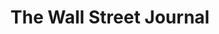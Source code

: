 ---
collection_archive: false
collection_awards: []
collection_category:
  - Editorial
  - Science
  - Tech
  - Reportage
  - Color
  - Climate Change
  - Workplace
collection_content: >-
  On a green swatch in the Arizona desert, a 30-ton robot is scrutinizing plants
  that could help feed impoverished countries and fuel American cars.⁠ The
  70-foot-tall colossus, called a “Field Scanalyzer,” is the world’s biggest
  agricultural robot, the project’s researchers say. Resembling an oversize
  scaffold with a box perched in its middle, it lumbers daily over 2 acres of
  crops including sorghum, lettuce and wheat, its cluster of electronic eyes
  assessing their temperature, shape and hue, the angle of each leaf.⁠


  The Scanalyzer beams this data—up to 10 terabytes a day, roughly equivalent to
  about 2.6 million copies of Tolstoy’s “War and Peace”—to computers in Illinois
  and Missouri. Analyzing the range and depth of data generated is possible only
  with machine-learning algorithms, according to data scientists at George
  Washington University and St. Louis University, where researchers are teaching
  the computers to identify connections between specific genes and plant traits
  the Scanalyzer observes.⁠


  Deep learning, a form of AI that uses conclusions from data to further refine
  a system, can also help pinpoint how some varieties of a plant may subtly
  differ from one another in ways that plant scientists may not anticipate,
  researchers say.⁠


  The effort—part of a five-year, roughly $26 million project funded by the U.S.
  Department of Energy and the Bill and Melinda Gates Foundation—is aimed at
  helping plant breeders identify characteristics and genetic markers pointing
  to the most efficient and resilient crop varieties. Researchers are seeking to
  develop crops that can produce biofuels, reducing reliance on fossil fuels. It
  could also help identify food crops that can thrive in drier, hotter
  conditions as climates change.
collection_cover: 'https://d1sf55qlb7p6hz.cloudfront.net/wsj_robot-8.jpg'
collection_cover_mobile: 'https://d1sf55qlb7p6hz.cloudfront.net/verticalcovers-45.jpg'
collection_description: >-
  On a green swatch in the Arizona desert, a 30-ton robot is scrutinizing plants
  that could help feed impoverished countries and fuel American cars.⁠ The
  70-foot-tall colossus, called a “Field Scanalyzer,” is the world’s biggest
  agricultural robot, the project’s researchers say. Resembling an oversize
  scaffold with a box perched in its middle, it lumbers daily over 2 acres of
  crops including sorghum, lettuce and wheat, its cluster of electronic eyes
  assessing their temperature, shape and hue, the angle of each leaf.⁠
collection_exhibition: []
collection_filter: Commissioned + Stock
collection_hidden: false
collection_meta: The Field Scanalyzer
collection_press: []
collection_preview:
  - 'https://d1sf55qlb7p6hz.cloudfront.net/wsj-scanalyzer_covers-1.jpg'
  - 'https://d1sf55qlb7p6hz.cloudfront.net/wsj-scanalyzer_covers-2.jpg'
  - 'https://d1sf55qlb7p6hz.cloudfront.net/wsj-scanalyzer_covers-3.jpg'
  - 'https://d1sf55qlb7p6hz.cloudfront.net/wsj-scanalyzer_covers-4.jpg'
cover_image: ''
date: ''
hide_footer: false
layout: blocks
logo: ''
navigation_theme: white
px_extra: true
slug: wall-street-journal-robot
theme_color: '#B8EEBC'
theme_color_all_works: '#6D94FF'
title: The Wall Street Journal
collection_blocks:
  - _bookshop_name: collections/media-row-start
    row_alignment: between
  - _bookshop_name: collections/media-element
    block: media-element
    color: '#FCD79E'
    image: 'https://d1sf55qlb7p6hz.cloudfront.net/wsj_robot-1.jpg'
    margin_left: '30'
    margin_right: '0'
    margin_y: '100'
    width: '66'
  - _bookshop_name: collections/media-row
    row_alignment: between
  - _bookshop_name: collections/media-element
    block: media-element
    color: '#BBD2E5'
    image: 'https://d1sf55qlb7p6hz.cloudfront.net/wsj_robot-2.jpg'
    margin_left: '0'
    margin_right: '0'
    margin_y: '100'
    width: '55'
  - _bookshop_name: collections/media-element
    block: media-element
    color: '#D4E3C8'
    image: 'https://d1sf55qlb7p6hz.cloudfront.net/wsj_robot-3.jpg'
    margin_left: '0'
    margin_right: '0'
    margin_y: '700'
    width: '40'
  - _bookshop_name: collections/media-row
    row_alignment: between
  - _bookshop_name: collections/media-element
    block: media-element
    color: '#FAEBBE'
    image: 'https://d1sf55qlb7p6hz.cloudfront.net/wsj_robot-4.jpg'
    margin_left: '25'
    margin_y: '100'
    width: '50'
  - _bookshop_name: collections/media-row
    row_alignment: between
  - _bookshop_name: collections/media-element
    block: media-element
    color: '#DBE0EB'
    image: 'https://d1sf55qlb7p6hz.cloudfront.net/wsj_robot-6.jpg'
    margin_left: '5'
    margin_right: '0'
    margin_y: '100'
    width: '40'
  - _bookshop_name: collections/media-element
    block: media-element
    color: '#EEE6D9'
    image: 'https://d1sf55qlb7p6hz.cloudfront.net/wsj_robot-5.jpg'
    margin_left: '0'
    margin_right: '30'
    margin_y: '600'
    width: '20'
  - _bookshop_name: collections/media-row
    row_alignment: between
  - _bookshop_name: collections/media-element
    block: media-element
    color: '#F4D4BB'
    image: 'https://d1sf55qlb7p6hz.cloudfront.net/wsj_robot-7.jpg'
    margin_left: '20'
    margin_right: '0'
    margin_y: '100'
    width: '60'
  - _bookshop_name: collections/media-row
    row_alignment: between
  - _bookshop_name: collections/media-element
    block: media-element
    color: '#F55656'
    image: 'https://d1sf55qlb7p6hz.cloudfront.net/wsj_robot-8.jpg'
    margin_left: '0'
    margin_right: '0'
    margin_y: '100'
    width: '66'
  - _bookshop_name: collections/media-row
    row_alignment: between
  - _bookshop_name: collections/media-element
    block: media-element
    color: '#C5C1DA'
    image: 'https://d1sf55qlb7p6hz.cloudfront.net/wsj_robot-9.jpg'
    margin_left: '10'
    margin_y: '200'
    width: '40'
  - _bookshop_name: collections/media-element
    block: media-element
    color: '#F1EFB3'
    image: 'https://d1sf55qlb7p6hz.cloudfront.net/wsj_robot-10.jpg'
    margin_left: '0'
    margin_right: '25'
    margin_y: '700'
    width: '20'
  - _bookshop_name: collections/media-row
    row_alignment: between
  - _bookshop_name: collections/media-element
    block: media-element
    color: '#F0DDCA'
    image: 'https://d1sf55qlb7p6hz.cloudfront.net/wsj_robot-11.jpg'
    margin_left: '20'
    margin_y: '100'
    width: '60'
  - _bookshop_name: collections/media-row
    row_alignment: between
  - _bookshop_name: collections/media-element
    block: media-element
    color: '#EDE8E4'
    image: 'https://d1sf55qlb7p6hz.cloudfront.net/wsj_robot-12.jpg'
    margin_left: '5'
    margin_right: '0'
    margin_y: '100'
    width: '25'
  - _bookshop_name: collections/media-element
    block: media-element
    color: '#000000'
    image: 'https://d1sf55qlb7p6hz.cloudfront.net/wsj_robot-13.jpg'
    margin_left: '0'
    margin_right: '25'
    margin_y: '400'
    width: '40'
  - _bookshop_name: collections/media-row
    row_alignment: between
  - _bookshop_name: collections/media-element
    block: media-element
    color: '#1C1733'
    image: 'https://d1sf55qlb7p6hz.cloudfront.net/wsj_robot-14.jpg'
    margin_left: '15'
    margin_y: '100'
    width: '70'
  - _bookshop_name: collections/media-row-end
---